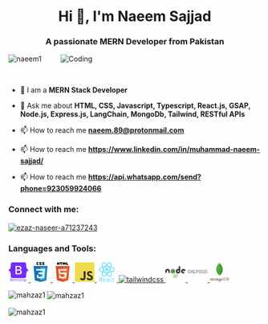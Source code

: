 <h1 align="center">Hi 👋, I'm Naeem Sajjad</h1>
<h3 align="center">A passionate MERN Developer from Pakistan </h3>
<img align="right" alt="Coding" width="400" src="https://cdn.dribbble.com/users/1162077/screenshots/3848914/programmer.gif">

<p align="left"> <img src="https://komarev.com/ghpvc/?username=naeemsajjad066&label=Profile%20views&color=0e75b6&style=flat" alt="naeem1" /> </p>

<p align="left"> <a href="https://twitter.com/" target="blank"><img src="https://img.shields.io/twitter/follow/?logo=twitter&style=for-the-badge" alt="" /></a> </p>

- 🔭 I am a **MERN Stack  Developer**

- 💬 Ask me about **HTML, CSS, Javascript, Typescript, React.js, GSAP, Node.js, Express.js, LangChain, MongoDb, Tailwind, RESTful APIs**

- 📫 How to reach me **naeem.89@protonmail.com**

- 📫 How to reach me **https://www.linkedin.com/in/muhammad-naeem-sajjad/**

- 📫 How to reach me **https://api.whatsapp.com/send?phone=923059924066**

<h3 align="left">Connect with me:</h3>
<p align="left">
<a href="https://linkedin.com/in/muhammad-naeem-sajjad" target="blank"><img align="center" src="https://raw.githubusercontent.com/rahuldkjain/github-profile-readme-generator/master/src/images/icons/Social/linked-in-alt.svg" alt="ezaz-naseer-a71237243" height="30" width="40" /></a>
</p>

<h3 align="left">Languages and Tools:</h3>
<p align="left ">
  <a href="https://getbootstrap.com" target="_blank" rel="noreferrer"> 
    <img src="https://raw.githubusercontent.com/devicons/devicon/master/icons/bootstrap/bootstrap-plain-wordmark.svg" alt="bootstrap" width="40" height="40"/> 
  </a> 
  <a href="https://www.w3schools.com/css/" target="_blank" rel="noreferrer"> 
    <img src="https://raw.githubusercontent.com/devicons/devicon/master/icons/css3/css3-original-wordmark.svg" alt="css3" width="40" height="40"/> 
  </a> 
  <a href="https://www.w3schools.com/html/" target="_blank" rel="noreferrer"> 
    <img src="https://raw.githubusercontent.com/devicons/devicon/master/icons/html5/html5-original-wordmark.svg" alt="html5" width="40" height="40"/> 
  </a> 
  <a href="https://developer.mozilla.org/en-US/docs/Web/JavaScript" target="_blank" rel="noreferrer"> 
    <img src="https://raw.githubusercontent.com/devicons/devicon/master/icons/javascript/javascript-original.svg" alt="javascript" width="40" height="40"/> 
  </a>
  <a href="https://react.dev/" target="_blank" rel="noreferrer"> 
    <img src="https://raw.githubusercontent.com/devicons/devicon/master/icons/react/react-original-wordmark.svg" alt="react" width="40" height="40"/> 
  </a>
  <a href="https://tailwindcss.com/" target="_blank" rel="noreferrer"> 
    <img src="https://www.vectorlogo.zone/logos/tailwindcss/tailwindcss-icon.svg" alt="tailwindcss" width="40" height="40"/> 
  </a>
  <a href="https://nodejs.org" target="_blank" rel="noreferrer"> 
    <img src="https://raw.githubusercontent.com/devicons/devicon/master/icons/nodejs/nodejs-original-wordmark.svg" alt="nodejs" width="40" height="40"/> 
  </a> 
  <a href="https://expressjs.com" target="_blank" rel="noreferrer"> 
    <img src="https://raw.githubusercontent.com/devicons/devicon/master/icons/express/express-original-wordmark.svg" alt="express" width="40" height="40"/> 
  </a> 
  <a href="https://www.mongodb.com/" target="_blank" rel="noreferrer"> 
    <img src="https://raw.githubusercontent.com/devicons/devicon/master/icons/mongodb/mongodb-original-wordmark.svg" alt="mongodb" width="40" height="40"/> 
  </a> 
</p>

<p><img align="left" src="https://github-readme-stats.vercel.app/api/top-langs?username=naeemsajjad066&show_icons=true&locale=en&layout=compact" alt="mahzaz1" /></p>

<p>&nbsp;<img align="center" src="https://github-readme-stats.vercel.app/api?username=naeemsajjad066&show_icons=true&locale=en" alt="mahzaz1" /></p>

<p><img align="center" src="https://github-readme-streak-stats.herokuapp.com/?user=naeemsajjad066&" alt="mahzaz1" /></p>
